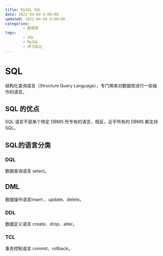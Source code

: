 ```yaml
---
title: MySQL SQL
date: 2022-04-04 6:00:00
updated: 2022-04-04 6:00:00
categories:
        - 数据库
tags:
        - SQL
        - MySQL
        - 学习笔记
---
```


# SQL

结构化查询语言（Structure Query Language），专门用来对数据库进行一些操作的语言。

## SQL 的优点

SQL 语言不是某个特定 DBMS 所专有的语言，相反，近乎所有的 DBMS 都支持 SQL。

## SQL的语言分类

### DQL

数据查询语言 select。

## DML

数据操作语言insert 、update、delete。

### DDL

数据定义语言 create、drop、alter。

### TCL

事务控制语言 commit、rollback。

